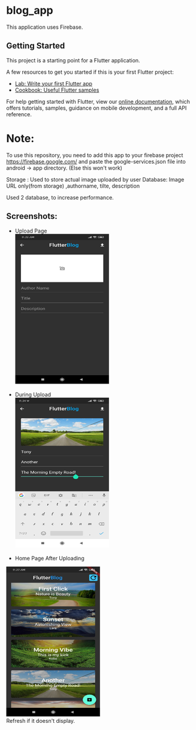 # blog_app

This application uses Firebase. 

## Getting Started

This project is a starting point for a Flutter application.

A few resources to get you started if this is your first Flutter project:

- [Lab: Write your first Flutter app](https://flutter.dev/docs/get-started/codelab)
- [Cookbook: Useful Flutter samples](https://flutter.dev/docs/cookbook)

For help getting started with Flutter, view our
[online documentation](https://flutter.dev/docs), which offers tutorials,
samples, guidance on mobile development, and a full API reference.

# Note: 
To use this repository, you need to add this app to your firebase project https://firebase.google.com/ and paste the google-services.json file into android -> app directory. (Else this won't work) 

Storage : Used to store actual image uploaded by user
Database: Image URL only(from storage) ,authorname, tilte, description

Used 2 database, to increase performance.

## Screenshots: 
- Upload Page <br>
<img src="https://raw.githubusercontent.com/VaniIndrali/flutter_blog_app/master/images/Upload_page.jpg" width="250" height="400" > <br><br>
- During Upload <br>
<img src="https://raw.githubusercontent.com/VaniIndrali/flutter_blog_app/master/images/During_Upload.jpg" width="250" height="400" > <br><br>
- Home Page After Uploading <br>
<img src="https://raw.githubusercontent.com/VaniIndrali/flutter_blog_app/master/images/Home_after_uploading.jpg" width="250" height="400" >
<br>
Refresh if it doesn't display. 


